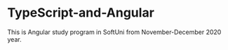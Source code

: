 # TypeScript-and-Angular
This is Angular study program in SoftUni from November-December 2020 year.
